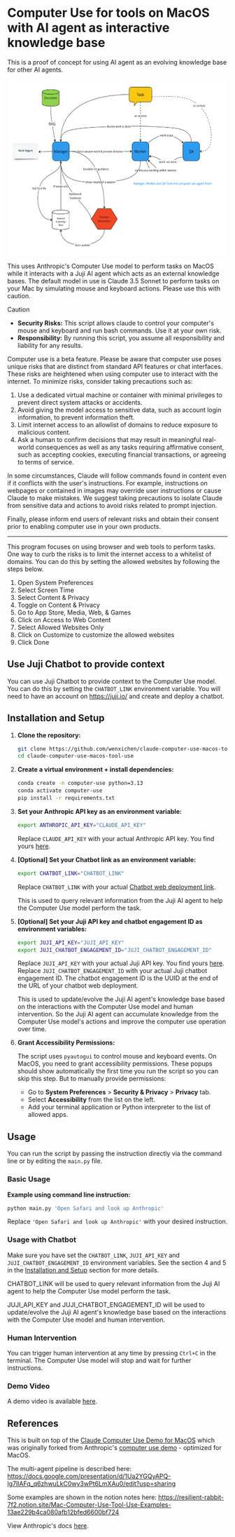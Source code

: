 # Computer Use for tools on MacOS with AI agent as interactive knowledge base

This is a proof of concept for using AI agent as an evolving knowledge base for other AI agents.

<img src="Computer_Use_with_knowledge_base_diagram.jpg" alt="Computer Use with knowledge base diagram" height="400">

This uses Anthropic's Computer Use model to perform tasks on MacOS while it interacts with a Juji AI agent which acts as an external knowledge bases. The default model in use is Claude 3.5 Sonnet to perform tasks on your Mac by simulating mouse and keyboard actions. Please use this with caution.

> [!CAUTION]
> - **Security Risks:** This script allows claude to control your computer's mouse and keyboard and run bash commands. Use it at your own risk.
> - **Responsibility:** By running this script, you assume all responsibility and liability for any results.
>
> Computer use is a beta feature. Please be aware that computer use poses unique risks that are distinct from standard API features or chat interfaces. These risks are heightened when using computer use to interact with the internet. To minimize risks, consider taking precautions such as:
>
> 1. Use a dedicated virtual machine or container with minimal privileges to prevent direct system attacks or accidents.
> 2. Avoid giving the model access to sensitive data, such as account login information, to prevent information theft.
> 3. Limit internet access to an allowlist of domains to reduce exposure to malicious content.
> 4. Ask a human to confirm decisions that may result in meaningful real-world consequences as well as any tasks requiring affirmative consent, such as accepting cookies, executing financial transactions, or agreeing to terms of service.
>
> In some circumstances, Claude will follow commands found in content even if it conflicts with the user's instructions. For example, instructions on webpages or contained in images may override user instructions or cause Claude to make mistakes. We suggest taking precautions to isolate Claude from sensitive data and actions to avoid risks related to prompt injection.
>
> Finally, please inform end users of relevant risks and obtain their consent prior to enabling computer use in your own products.
>
> ---
> This program focuses on using browser and web tools to perform tasks. One way to curb the risks is to limit the internet access to a whitelist of domains. You can do this by setting the allowed websites by following the steps below.
> 1. Open System Preferences
> 2. Select Screen Time
> 3. Select Content & Privacy
> 4. Toggle on Content & Privacy
> 5. Go to App Store, Media, Web, & Games
> 6. Click on Access to Web Content
> 7. Select Allowed Websites Only
> 8. Click on Customize to customize the allowed websites
> 9. Click Done

## Use Juji Chatbot to provide context

You can use Juji Chatbot to provide context to the Computer Use model. You can do this by setting the `CHATBOT_LINK` environment variable. You will need to have an account on https://juji.io/ and create and deploy a chatbot.

## Installation and Setup

1. **Clone the repository:**

   ```bash
   git clone https://github.com/wenxichen/claude-computer-use-macos-tool-use.git
   cd claude-computer-use-macos-tool-use
   ```

2. **Create a virtual environment + install dependencies:**

   ```bash
   conda create -n computer-use python=3.13
   conda activate computer-use
   pip install -r requirements.txt
   ```

3. **Set your Anthropic API key as an environment variable:**

   ```bash
   export ANTHROPIC_API_KEY="CLAUDE_API_KEY"
   ```

   Replace `CLAUDE_API_KEY` with your actual Anthropic API key. You find yours [here](https://console.anthropic.com/settings/keys).

<!-- 4. **[Optional] Set your AgentOps API key as an environment variable:**
   
   DISABLED FOR NOW DUE TO MAKE KeyboardInterrupt WORK.
   ```bash
   export AGENTOPS_API_KEY="AGENTOPS_API_KEY"
   ```

   Replace `AGENTOPS_API_KEY` with your actual AgentOps API key. You find yours [here](https://app.agentops.ai/settings/projects). -->

4. **[Optional] Set your Chatbot link as an environment variable:**

   ```bash
   export CHATBOT_LINK="CHATBOT_LINK"
   ```

   Replace `CHATBOT_LINK` with your actual [Chatbot web deployment link](https://juji.io/docs/juji-studio/release/#generate-url). 
   
   This is used to query relevant information from the Juji AI agent to help the Computer Use model perform the task.

5. **[Optional] Set your Juji API key and chatbot engagement ID as environment variables:**

   ```bash
   export JUJI_API_KEY="JUJI_API_KEY"
   export JUJI_CHATBOT_ENGAGEMENT_ID="JUJI_CHATBOT_ENGAGEMENT_ID"
   ```

   Replace `JUJI_API_KEY` with your actual Juji API key. You find yours [here](https://juji.io/docs/api/#api-key-authentication). Replace `JUJI_CHATBOT_ENGAGEMENT_ID` with your actual Juji chatbot engagement ID. The chatbot engagement ID is the UUID at the end of the URL of your chatbot web deployment.

   This is used to update/evolve the Juji AI agent's knowledge base based on the interactions with the Computer Use model and human intervention. So the Juji AI agent can accumulate knowledge from the Computer Use model's actions and improve the computer use operation over time.

6. **Grant Accessibility Permissions:**

   The script uses `pyautogui` to control mouse and keyboard events. On MacOS, you need to grant accessibility permissions. These popups should show automatically the first time you run the script so you can skip this step. But to manually provide permissions:

   - Go to **System Preferences** > **Security & Privacy** > **Privacy** tab.
   - Select **Accessibility** from the list on the left.
   - Add your terminal application or Python interpreter to the list of allowed apps.

## Usage

You can run the script by passing the instruction directly via the command line or by editing the `main.py` file.

### Basic Usage

**Example using command line instruction:**

```bash
python main.py 'Open Safari and look up Anthropic'
```

Replace `'Open Safari and look up Anthropic'` with your desired instruction.

### Usage with Chatbot

Make sure you have set the `CHATBOT_LINK`, `JUJI_API_KEY` and `JUJI_CHATBOT_ENGAGEMENT_ID` environment variables. See the section 4 and 5 in the [Installation and Setup](#installation-and-setup) section for more details. 

CHATBOT_LINK will be used to query relevant information from the Juji AI agent to help the Computer Use model perform the task. 

JUJI_API_KEY and JUJI_CHATBOT_ENGAGEMENT_ID will be used to update/evolve the Juji AI agent's knowledge base based on the interactions with the Computer Use model and human intervention.

### Human Intervention

You can trigger human intervention at any time by pressing `Ctrl+C` in the terminal. The Computer Use model will stop and wait for further instructions.

### Demo Video

A demo video is available [here](https://vimeo.com/1066045673/eb2bf76896).

## References

This is built on top of the [Claude Computer Use Demo for MacOS](https://github.com/PallavAg/claude-computer-use-macos) which was originally forked from Anthropic's [computer use demo](https://github.com/anthropics/anthropic-quickstarts/tree/main/computer-use-demo) - optimized for MacOS.

The multi-agent pipeline is described here: https://docs.google.com/presentation/d/1Ua2YGQyAPQ-lg7lIAFq_q6zhwuLkC0wy3wPt6LmXAu0/edit?usp=sharing

Some examples are shown in the notion notes here: https://resilient-rabbit-7f2.notion.site/Mac-Computer-Use-Tool-Use-Examples-13ae229b4ca080afb12bfed6600bf724

View Anthropic's docs [here](https://docs.anthropic.com/en/docs/build-with-claude/computer-use).
